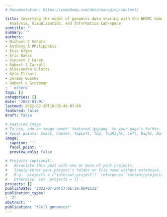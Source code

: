 ```yaml
---
# Documentation: https://wowchemy.com/docs/managing-content/

title: Inverting the model of genomics data sharing with the NHGRI Genomic Data Science
  Analysis, Visualization, and Informatics Lab-space
subtitle: ''
summary: ''
authors:
- Michael C Schatz
- Anthony A Philippakis
- Enis Afgan
- Eric Banks
- Vincent J Carey
- Robert J Carroll
- Alessandro Culotti
- Kyle Ellrott
- Jeremy Goecks
- Robert L Grossman
- ' others'
tags: []
categories: []
date: '2022-01-01'
lastmod: 2022-07-20T10:05:40-07:00
featured: false
draft: false

# Featured image
# To use, add an image named `featured.jpg/png` to your page's folder.
# Focal points: Smart, Center, TopLeft, Top, TopRight, Left, Right, BottomLeft, Bottom, BottomRight.
image:
  caption: ''
  focal_point: ''
  preview_only: false

# Projects (optional).
#   Associate this post with one or more of your projects.
#   Simply enter your project's folder or file name without extension.
#   E.g. `projects = ["internal-project"]` references `content/project/deep-learning/index.md`.
#   Otherwise, set `projects = []`.
projects: []
publishDate: '2022-07-20T17:05:39.864617Z'
publication_types:
- '2'
abstract: ''
publication: '*Cell genomics*'
---
```


